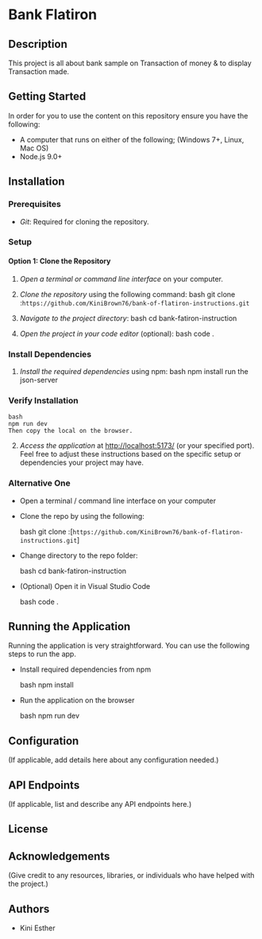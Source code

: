 # Bank Flatiron

## Description
This project is all about bank sample on Transaction of money & to display Transaction made.

## Getting Started
In order for you to use the content on this repository ensure you have the following:

- A computer that runs on either of the following; (Windows 7+, Linux, Mac OS)
- Node.js 9.0+

## Installation

### Prerequisites
- *Git*: Required for cloning the repository.

### Setup

#### Option 1: Clone the Repository
1. *Open a terminal or command line interface* on your computer.
2. *Clone the repository* using the following command:
    bash
    git clone :`https://github.com/KiniBrown76/bank-of-flatiron-instructions.git`
    
3. *Navigate to the project directory*:
    bash
    cd bank-fatiron-instruction
    
4. *Open the project in your code editor* (optional):
    bash
    code .

### Install Dependencies
1. *Install the required dependencies* using npm:
    bash
    npm install
    run the json-server

### Verify Installation
    bash
    npm run dev
    Then copy the local on the browser.
    
2. *Access the application* at [http://localhost:5173/](http://localhost:5173/) (or your specified port).
Feel free to adjust these instructions based on the specific setup or dependencies your project may have.


### Alternative One

- Open a terminal / command line interface on your computer
- Clone the repo by using the following:

    bash
    git clone :[`https://github.com/KiniBrown76/bank-of-flatiron-instructions.git`]
    
- Change directory to the repo folder:

    bash
    cd bank-fatiron-instruction
    

- (Optional) Open it in Visual Studio Code

    bash
    code .

## Running the Application

Running the application is very straightforward. You can use the following steps to run the app.

- Install required dependencies from npm

    bash
    npm install

- Run the application on the browser

    bash
    npm run dev

## Configuration
(If applicable, add details here about any configuration needed.)

## API Endpoints
(If applicable, list and describe any API endpoints here.)

## License
## Acknowledgements
(Give credit to any resources, libraries, or individuals who have helped with the project.)
## Authors
- Kini Esther